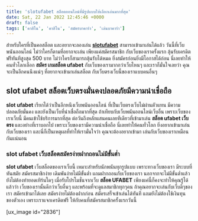```yaml
---
title: 'slotufabet สล็อตออนไลน์ที่มีรูปแบบให้เลือกเล่นมากที่สุด'
date: Sat, 22 Jan 2022 12:45:46 +0000
draft: false
tags: ['คาสิโน', 'คาสิโน', 'สมัครบาคาร่า', 'เล่นบาคาร่า']
---
```


สำหรับใครที่เป็นคอสล็อต และอยากจะลองเล่น [**slotufabet**](/archives/) สามารถเข้ามาเล่นได้แล้ว วันนี้ที่เว็บพนันออนไลน์ ไม่ว่าใครก็ตามที่อยากจะเล่น เพียงแค่สมัครสมาชิก กับเว็บของเราครั้งแรก ลุ้นรับเครดิตฟรีทันทีสูงสุด 500 บาท ไม่ว่าใครก็สามารถลุ้นรับได้หมด ยิ่งสมัครก่อนยิ่งมีโอกาสได้ก่อน นี่เลยทำให้คนทั่วโลกเลือก **สมัคร เกมสล็อต ufabet** กับเว็บของเรามากกว่าเว็บไหนๆ และเราก็มั่นใจเลยว่า คุณจะเป็นอีกคนนึงแน่ๆ ที่อยากจะเข้ามาเล่นสล็อต กับเว็บตรงเว็บนี้ของเราแบบคนอื่นๆ

**slot ufabet สล็อตเว็บตรงมั่นคงปลอดภัยมีความน่าเชื่อถือ**
----------------------------------------------------------

**slot ufabet** เรียกได้ว่าเป็นอีกหนึงเว็บพนันออนไลน์ ที่เป็นเว็บตรงเว็บไม่ผ่านตัวแทน มีความปลอดภัยมั่นคง และยังเป็นเว็บที่น่าเชื่อถือมากที่สุด ถ้าเทียบกับเว็บพนันออนไลน์เว็บอื่น เพราะเว็บของเราเว็บนี้ มีคนเข้าใช้บริการมากที่สุด ต่อวันถึงหลักแสนคนเลยทีเดียวที่เข้ามาเล่น **สล็อต ufabet เว็บตรง** และอย่างที่เราบอกไป เพราะเว็บของเรามีความน่าเชื่อถือ นี่เลยทำให้คนทั่วโลก ยิ่งอยากเข้ามาเล่นกับเว็บของเรา และนี่ก็เป็นเหตุผลที่ทำให้เรามั่นใจว่า คุณจะต้องอยากเข้ามา เล่นกับเว็บของเราเหมือนกันแน่นอน

### **slot ufabet เว็บสล็อตสมัครง่ายฝากถอนไม่มีขั้นต่ำ**

**slot ufabet** เว็บสล็อตของเราเว็บนี้ เหมาะสำหรับนักพนันทุกรูปแบบ เพราะทางเว็บของเรา มีระบบที่ทันสมัย สมัครสมาชิกง่าย เดิมพันง่ายไม่มีขั้นต่ำ แถมฝากถอนกับเว็บของเรา นอกจากจะไม่มีขั้นต่ำแล้ว ยังไม่ต้องทำยอดเทิร์นใดๆ เมื่อรับโปรโมชั่นจากเว็บ **สล็อต UFABET** เพียงแค่นี้ก็คงจะทำให้คุณรู้ได้แล้วว่า เว็บของเรานั้นดีกว่าเว็บอื่นๆ และพร้อมที่จะดูแลสมาชิกทุกๆคน ถ้าคุณอยากจะเล่นกับเว็บดีๆของเรา สมัครเข้ามาได้เลย สมัครง่ายไม่ต้องฝากก่อน สมัครเสร็จเข้าเล่นได้ทันที แถมยังไม่ต้องใช้เงินทุนของตัวเอง เพราะเราแจกเครดิตฟรี ให้กับคนที่สมัครสมาชิกครั้งแรกวันนี้

\[ux\_image id="2836"\]